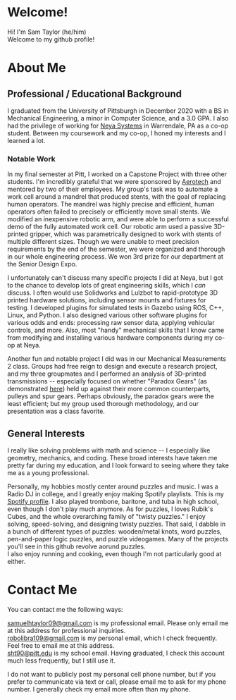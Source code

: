 # Welcome!

Hi! I'm Sam Taylor (he/him)  
Welcome to my github profile!

# About Me

## Professional / Educational Background

I graduated from the University of Pittsburgh in December 2020 with a BS in Mechanical Engineering, a minor in Computer Science, and a 3.0 GPA. I also had the privilege of working for [Neya Systems](https://www.neyarobotics.com/) in Warrendale, PA as a co-op student. Between my coursework and my co-op, I honed my interests and I learned a lot.

### Notable Work

In my final semester at Pitt, I worked on a Capstone Project with three other students. I'm incredibly grateful that we were sponsored by [Aerotech](https://www.aerotech.com/) and mentored by two of their employees. My group's task was to automate a work cell around a mandrel that produced stents, with the goal of replacing human operators. The mandrel was highly precise and efficient, human operators often failed to precisely or efficiently move small stents. We modified an inexpensive robotic arm, and were able to perform a successful demo of the fully automated work cell. Our robotic arm used a passive 3D-printed gripper, which was parametrically designed to work with stents of multiple different sizes. Though we were unable to meet precision requirements by the end of the semester, we were organized and thorough in our whole engineering process. We won 3rd prize for our department at the Senior Design Expo.

I unfortunately can't discuss many specific projects I did at Neya, but I got to the chance to develop lots of great engineering skills, which I *can* discuss. I often would use Solidworks and Lulzbot to rapid-prototype 3D printed hardware solutions, including sensor mounts and fixtures for testing. I developed plugins for simulated tests in Gazebo using ROS, C++, Linux, and Python. I also designed various other software plugins for various odds and ends: processing raw sensor data, applying vehicular controls, and more. Also, most "handy" mechanical skills that I know came from modifying and installing various hardware components during my co-op at Neya.

Another fun and notable project I did was in our Mechanical Measurements 2 class. Groups had free reign to design and execute a research project, and my three groupmates and I performed an analysis of 3D-printed transmissions -- especially focused on whether "Paradox Gears" (as demonstrated [here](https://www.youtube.com/watch?v=qGAnmRb66s0)) held up against their more common counterparts, pulleys and spur gears. Perhaps obviously, the paradox gears were the least efficient; but my group used thorough methodology, and our presentation was a class favorite.

## General Interests

I really like solving problems with math and science -- I especially like geometry, mechanics, and coding. These broad interests have taken me pretty far during my education, and I look forward to seeing where they take me as a young professional.

Personally, my hobbies mostly center around puzzles and music.
I was a Radio DJ in college, and I greatly enjoy making Spotify playlists. This is my [Spotify profile](https://open.spotify.com/user/12182017070?si=f895136d22d34278). I also played trombone, baritone, and tuba in high school, even though I don't play much anymore.
As for puzzles, I loves Rubik's Cubes, and the whole overarching family of "twisty puzzles." I enjoy solving, speed-solving, and designing twisty puzzles. That said, I dabble in a bunch of different types of puzzles: wooden/metal knots, word puzzles, pen-and-paper logic puzzles, and puzzle videogames. Many of the projects you'll see in this github revolve aorund puzzles.  
I also enjoy running and cooking, even though I'm not particularly good at either.

# Contact Me

You can contact me the following ways:

samuelhtaylor09@gmail.com is my professional email. Please only email me at this address for professional inquiries.  
robolibra109@gmail.com is my personal email, which I check frequently. Feel free to email me at this address.  
sht90@pitt.edu is my school email. Having graduated, I check this account much less frequently, but I still use it.

I do not want to publicly post my personal cell phone number, but if you prefer to communicate via text or call, please email me to ask for my phone number. I generally check my email more often than my phone.

<!---
- 👋 Hi, I’m @sht90
- 👀 I’m interested in ...
- 🌱 I’m currently learning ...
- 💞️ I’m looking to collaborate on ...
- 📫 How to reach me ... --->

<!---
sht90/sht90 is a ✨ special ✨ repository because its `README.md` (this file) appears on your GitHub profile.
You can click the Preview link to take a look at your changes.
--->
